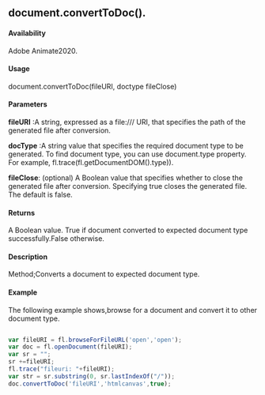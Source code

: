 ## document.convertToDoc().

#### Availability

Adobe Animate2020.

#### Usage
document.convertToDoc(fileURI, doctype fileClose)	


#### Parameters

**fileURI** :A string, expressed as a file:/// URI, that specifies the path of the generated file after conversion.

**docType** :A string value that specifies the required document type to be generated. To find document type, you can use document.type property. For example, fl.trace(fl.getDocumentDOM().type)).

**fileClose**: (optional) A Boolean value that specifies whether to close the generated file after conversion. Specifying true closes the generated file. The default is false.

#### Returns

A Boolean value.
True if document converted to expected document type successfully.False otherwise.

#### Description

Method;Converts a document to expected document type.

#### Example
The following example shows,browse for a document and convert it to other document type.
```javascript

var fileURI = fl.browseForFileURL('open','open');
var doc = fl.openDocument(fileURI);
var sr = "";
sr +=fileURI;
fl.trace("fileuri: "+fileURI);
var str = sr.substring(0, sr.lastIndexOf("/"));
doc.convertToDoc('fileURI','htmlcanvas',true);

```

